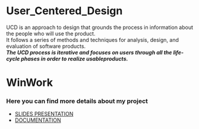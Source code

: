 # User_Centered_Design

UCD is an approach to design that grounds the process in information about the people who will use the product. <br/>
It follows a series of methods and techniques for analysis, design, and evaluation of software products. <br/>
***The UCD process is iterative and focuses on users through all the life-cycle phases in order to realize usableproducts.***

# WinWork
### Here you can find more details about my project
* [SLIDES PRESENTATION](https://github.com/leonardouniromasalvucci/User_Centered_Design/blob/master/HCI_slides_presentation.pptx) 
* [DOCUMENTATION](https://github.com/leonardouniromasalvucci/User_Centered_Design/blob/master/HCI_documentation.pdf) 


